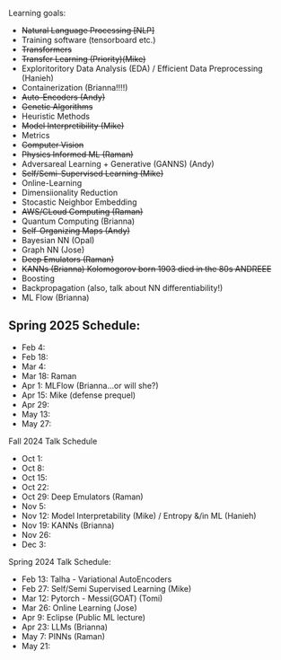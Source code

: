 Learning goals:
- ~~Natural Language Processing [NLP]~~
- Training software (tensorboard etc.)
- ~~Transformers~~
- ~~Transfer Learning (Priority)(Mike)~~
- Exploritoritory Data Analysis (EDA) / Efficient Data Preprocessing (Hanieh)
- Containerization (Brianna!!!!)
- ~~Auto-Encoders (Andy)~~
- ~~Genetic Algorithms~~
- Heuristic Methods
- ~~Model Interpretibility (Mike)~~
- Metrics
- ~~Computer Vision~~
- ~~Physics Informed ML (Raman)~~
- Adversareal Learning + Generative (GANNS) (Andy)
- ~~Self/Semi-Supervised Learning (Mike)~~
- Online-Learning
- Dimensiionality Reduction
- Stocastic Neighbor Embedding
- ~~AWS/CLoud Computing (Raman)~~
- Quantum Computing (Brianna)
- ~~Self-Organizing Maps (Andy)~~
- Bayesian NN (Opal)
- Graph NN (Jose)
- ~~Deep Emulators (Raman)~~
- ~~KANNs (Brianna) Kolomogorov born 1903 died in the 80s ANDREEE~~
- Boosting
- Backpropagation (also, talk about NN differentiability!)
- ML Flow (Brianna)

## Spring 2025 Schedule:

- Feb 4:
- Feb 18:
- Mar 4:
- Mar 18: Raman
- Apr 1: MLFlow (Brianna...or will she?)
- Apr 15: Mike (defense prequel)
- Apr 29:
- May 13:
- May 27:

Fall 2024 Talk Schedule
- Oct 1:
- Oct 8:
- Oct 15: 
- Oct 22:
- Oct 29: Deep Emulators (Raman)
- Nov 5: 
- Nov 12: Model Interpretability (Mike) / Entropy &/in ML (Hanieh)
- Nov 19: KANNs (Brianna)
- Nov 26:
- Dec 3: 


Spring 2024 Talk Schedule:

- Feb 13: Talha - Variational AutoEncoders
- Feb 27: Self/Semi Supervised Learning (Mike)
- Mar 12: Pytorch - Messi(GOAT) (Tomi)
- Mar 26: Online Learning (Jose)
- Apr 9: Eclipse (Public ML lecture)
- Apr 23: LLMs (Brianna)
- May 7: PINNs (Raman)
- May 21:
  
